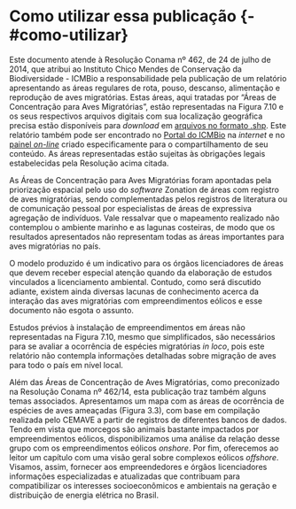 # Como utilizar essa publicação {- #como-utilizar}  

Este documento atende à Resolução Conama nº 462, de 24 de julho de 2014, que atribui ao Instituto Chico Mendes de Conservação da Biodiversidade - ICMBio a responsabilidade pela publicação de um relatório apresentando as áreas regulares de rota, pouso, descanso, alimentação e reprodução de aves migratórias. Estas áreas, aqui tratadas por “Áreas de Concentração para Aves Migratórias”, estão representadas na Figura 7.10 e os seus respectivos arquivos digitais com sua localização geográfica precisa estão disponíveis para *download* em [arquivos no formato .shp](https://www.icmbio.gov.br/cemave/destaques-e-noticias/240-cemave-publica-relatorio-sobre-rotas-de-aves-migratorias.html). Este relatório também pode ser encontrado no [Portal do ICMBio](https://www.icmbio.gov.br/portal/) na *internet* e no [painel *on-line*](https://cemave-sede.github.io/painel-aves-migratorias/#vis%C3%A3o-geral) criado especificamente para o compartilhamento de seu conteúdo. As áreas representadas estão sujeitas às obrigações legais estabelecidas pela Resolução acima citada.  

As Áreas de Concentração para Aves Migratórias foram apontadas pela priorização espacial pelo uso do *software* Zonation de áreas com registro de aves migratórias, sendo complementadas pelos registros de literatura ou de comunicação pessoal por especialistas de áreas de expressiva agregação de indivíduos. Vale ressalvar que o mapeamento realizado não contemplou o ambiente marinho e as lagunas costeiras, de modo que os resultados apresentados não representam todas as áreas importantes para aves migratórias no país.  

O modelo produzido é um indicativo para os órgãos licenciadores de áreas que devem receber especial atenção quando da elaboração de estudos vinculados a licenciamento ambiental. Contudo, como será discutido adiante, existem ainda diversas lacunas de conhecimento acerca da interação das aves migratórias com empreendimentos eólicos e esse documento não esgota o assunto.  

Estudos prévios à instalação de empreendimentos em áreas não representadas na Figura 7.10, mesmo que simplificados, são necessários  para se avaliar a ocorrência de espécies migratórias *in loco*, pois este relatório não contempla informações detalhadas sobre migração de aves para todo o país em nível local.  

Além das Áreas de Concentração de Aves Migratórias, como preconizado na Resolução Conama nº 462/14, esta publicação traz também alguns temas associados.  Apresentamos um mapa com as áreas de ocorrência de espécies de aves ameaçadas (Figura 3.3), com base em compilação realizada pelo CEMAVE a partir de registros de diferentes bancos de dados. Tendo em vista que morcegos são animais bastante impactados por empreendimentos eólicos, disponibilizamos uma análise da relação desse grupo com os empreendimentos eólicos *onshore*. Por fim, oferecemos ao leitor um capítulo com uma visão geral sobre complexos eólicos *offshore*. Visamos, assim, fornecer aos empreendedores e órgãos licenciadores informações especializadas e atualizadas que contribuam para compatibilizar os interesses socioeconômicos e ambientais na geração e distribuição de energia elétrica no Brasil.
